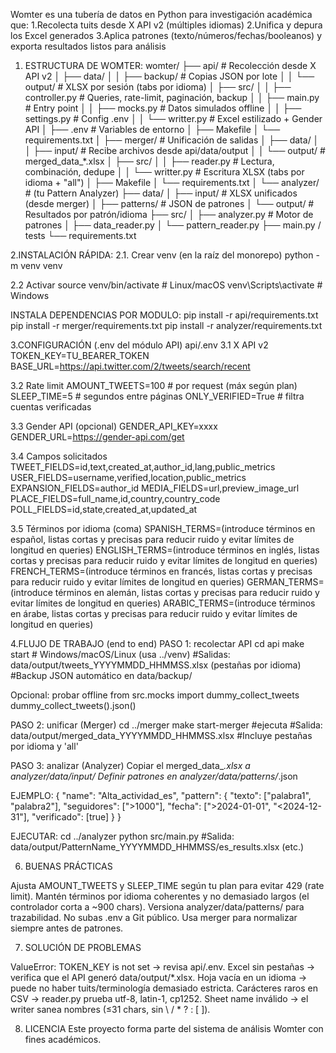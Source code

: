 Womter es una tubería de datos en Python para investigación académica que:
1.Recolecta tuits desde X API v2 (múltiples idiomas)
2.Unifica y depura los Excel generados
3.Aplica patrones (texto/números/fechas/booleanos) y exporta resultados listos para análisis

1. ESTRUCTURA DE WOMTER:
womter/
├── api/                  # Recolección desde X API v2
│   ├── data/
│   │   ├── backup/       # Copias JSON por lote
│   │   └── output/       # XLSX por sesión (tabs por idioma)
│   ├── src/
│   │   ├── controller.py # Queries, rate-limit, paginación, backup
│   │   ├── main.py       # Entry point
│   │   ├── mocks.py      # Datos simulados offline
│   │   ├── settings.py   # Config .env
│   │   └── writter.py    # Excel estilizado + Gender API
│   ├── .env              # Variables de entorno
│   ├── Makefile
│   └── requirements.txt
│
├── merger/               # Unificación de salidas
│   ├── data/
│   │   ├── input/        # Recibe archivos desde api/data/output
│   │   └── output/       # merged_data_*.xlsx
│   ├── src/
│   │   ├── reader.py     # Lectura, combinación, dedupe
│   │   └── writter.py    # Escritura XLSX (tabs por idioma + "all")
│   ├── Makefile
│   └── requirements.txt
│
└── analyzer/             # (tu Pattern Analyzer)
    ├── data/
    │   ├── input/        # XLSX unificados (desde merger)
    │   ├── patterns/     # JSON de patrones
    │   └── output/       # Resultados por patrón/idioma
    ├── src/
    │   ├── analyzer.py   # Motor de patrones
    │   ├── data_reader.py
    │   └── pattern_reader.py
    ├── main.py / tests
    └── requirements.txt

2.INSTALACIÓN RÁPIDA:
2.1. Crear venv (en la raíz del monorepo)
python -m venv venv

2.2 Activar
source venv/bin/activate      # Linux/macOS
venv\Scripts\activate         # Windows

INSTALA DEPENDENCIAS POR MODULO:
pip install -r api/requirements.txt
pip install -r merger/requirements.txt
pip install -r analyzer/requirements.txt

3.CONFIGURACIÓN (.env del módulo API)
api/.env
3.1 X API v2
TOKEN_KEY=TU_BEARER_TOKEN
BASE_URL=https://api.twitter.com/2/tweets/search/recent

3.2 Rate limit
AMOUNT_TWEETS=100          # por request (máx según plan)
SLEEP_TIME=5               # segundos entre páginas
ONLY_VERIFIED=True         # filtra cuentas verificadas

3.3 Gender API (opcional)
GENDER_API_KEY=xxxx
GENDER_URL=https://gender-api.com/get

3.4 Campos solicitados
TWEET_FIELDS=id,text,created_at,author_id,lang,public_metrics
USER_FIELDS=username,verified,location,public_metrics
EXPANSION_FIELDS=author_id
MEDIA_FIELDS=url,preview_image_url
PLACE_FIELDS=full_name,id,country,country_code
POLL_FIELDS=id,state,created_at,updated_at

3.5 Términos por idioma (coma)
SPANISH_TERMS=(introduce términos en español, listas cortas y precisas para reducir ruido y evitar límites de longitud en queries)
ENGLISH_TERMS=(introduce términos en inglés, listas cortas y precisas para reducir ruido y evitar límites de longitud en queries)
FRENCH_TERMS=(introduce términos en francés, listas cortas y precisas para reducir ruido y evitar límites de longitud en queries)
GERMAN_TERMS=(introduce términos en alemán, listas cortas y precisas para reducir ruido y evitar límites de longitud en queries)
ARABIC_TERMS=(introduce términos en árabe, listas cortas y precisas para reducir ruido y evitar límites de longitud en queries)

4.FLUJO DE TRABAJO (end to end)
PASO 1: recolectar API
cd api
make start          # Windows/macOS/Linux (usa ../venv)
#Salidas: data/output/tweets_YYYYMMDD_HHMMSS.xlsx (pestañas por idioma)
#Backup JSON automático en data/backup/

Opcional: probar offline
from src.mocks import dummy_collect_tweets
dummy_collect_tweets().json()

PASO 2: unificar (Merger)
cd ../merger
make start-merger          #ejecuta
#Salida: data/output/merged_data_YYYYMMDD_HHMMSS.xlsx
#Incluye pestañas por idioma y 'all'

PASO 3: analizar (Analyzer)
Copiar el merged_data_*.xlsx a analyzer/data/input/
Definir patrones en analyzer/data/patterns/*.json

EJEMPLO:
{
  "name": "Alta_actividad_es",
  "pattern": {
    "texto": ["palabra1", "palabra2"],
    "seguidores": [">1000"],
    "fecha": [">2024-01-01", "<2024-12-31"],
    "verificado": [true]
  }
}

EJECUTAR:
cd ../analyzer
python src/main.py
#Salida: data/output/PatternName_YYYYMMDD_HHMMSS/es_results.xlsx (etc.)

6. BUENAS PRÁCTICAS

Ajusta AMOUNT_TWEETS y SLEEP_TIME según tu plan para evitar 429 (rate limit).
Mantén términos por idioma coherentes y no demasiado largos (el controlador corta a ~900 chars).
Versiona analyzer/data/patterns/ para trazabilidad.
No subas .env a Git público.
Usa merger para normalizar siempre antes de patrones.

7. SOLUCIÓN DE PROBLEMAS

ValueError: TOKEN_KEY is not set → revisa api/.env.
Excel sin pestañas → verifica que el API generó data/output/*.xlsx.
Hoja vacía en un idioma → puede no haber tuits/terminología demasiado estricta.
Carácteres raros en CSV → reader.py prueba utf-8, latin-1, cp1252.
Sheet name inválido → el writer sanea nombres (≤31 chars, sin \ / * ? : [ ]).

8. LICENCIA
Este proyecto forma parte del sistema de análisis Womter con fines académicos.
